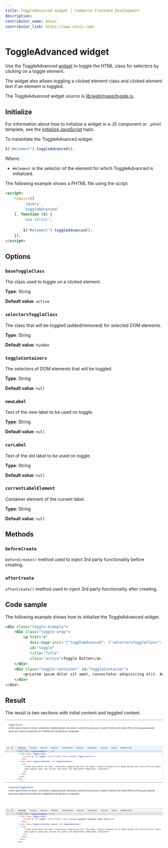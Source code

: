 ```yaml
---
title: ToggleAdvanced widget | Commerce Frontend Development
description:
contributor_name: Atwix
contributor_link: https://www.atwix.com/
---
```


# ToggleAdvanced widget

Use the ToggleAdvanced [widget](https://glossary.magento.com/widget/) to toggle the HTML class for selectors by clicking on a toggle element.

The widget also allows toggling a clicked element class and clicked element text if an element is toggled.

The ToggleAdvanced widget source is [lib/web/mage/toggle.js].

## Initialize

For information about how to initialize a widget in a JS component or `.phtml` template, see the [Initialize JavaScript] topic.

To instantiate the ToggleAdvanced widget:

```javascript
$("#element").toggleAdvanced();
```

Where:

-  `#element` is the selector of the element for which ToggleAdvanced is initialized.

The following example shows a PHTML file using the script:

```html
<script>
    require([
        'jquery',
        'toggleAdvanced'
    ], function ($) {
        'use strict';

        $("#element").toggleAdvanced();
    });
</script>
```

## Options

### `baseToggleClass`

The class used to toggle on a clicked element.

**Type**: String

**Default value**: `active`

### `selectorsToggleClass`

The class that will be toggled (added/removed) for selected DOM elements.

**Type**: String

**Default value**: `hidden`

### `toggleContainers`

The selectors of DOM elements that will be toggled.

**Type**: String

**Default value**: `null`

### `newLabel`

Text of the new label to be used on toggle.

**Type**: String

**Default value**: `null`

### `curLabel`

Text of the old label to be used on toggle.

**Type**: String

**Default value**: `null`

### `currentLabelElement`

Container element of the current label.

**Type**: String

**Default value**: `null`

## Methods

### `beforeCreate`

`beforeCreate()` method used to inject 3rd party functionality before creating.

### `afterCreate`

`afterCreate()` method used to inject 3rd party functionality after creating.

## Code sample

The following example shows how to initialize the ToggleAdvanced widget.

```html
<div class="toggle-example">
    <div class="toggle-wrap">
        <a href="#"
           data-mage-init='{"toggleAdvanced": {"selectorsToggleClass": "active", "baseToggleClass": "expanded", "toggleContainers": "#toggleContainer", "newLabel": "Expanded Toggle Button"}}'
           id="toggle"
           title="Title"
           class="action">Toggle Button</a>
    </div>
    <div class="toggle-container" id="toggleContainer">
        <p>Lorem ipsum dolor sit amet, consectetur adipisicing elit. Ad autem, corporis ducimus ex in ipsam minima nisi nulla officiis omnis quae quaerat quasi quo ratione reiciendis rem repellendus temporibus, voluptates.</p>
    </div>
</div>
```

## Result

The result is two sections with initial content and toggled content.

![Toggle Widget Initial Result](../../_images/javascript/toggle-widget-initial-result.png)
![Toggle Widget Toggled Result](../../_images/javascript/toggle-widget-toggled-result.png)

<!-- Link Definitions -->
[lib/web/mage/toggle.js]: https://github.com/magento/magento2/blob/2.4/lib/web/mage/toggle.js
[Initialize JavaScript]: ../init.md
